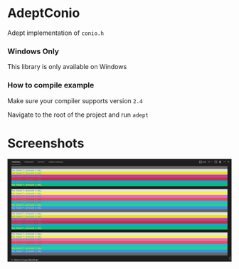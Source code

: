 # AdeptConio
Adept implementation of `conio.h`

### Windows Only
This library is only available on Windows

### How to compile example
Make sure your compiler supports version `2.4`

Navigate to the root of the project and run
`adept`

# Screenshots
![](https://github.com/IsaacShelton/AdeptConio/raw/master/screenshot.png)
